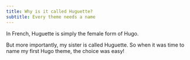 ```yaml
---
title: Why is it called Huguette?
subtitle: Every theme needs a name
---
```

In French, Huguette is simply the female form of Hugo.

But more importantly, my sister is called Huguette. So when it was time to name my first Hugo theme, the choice was easy!